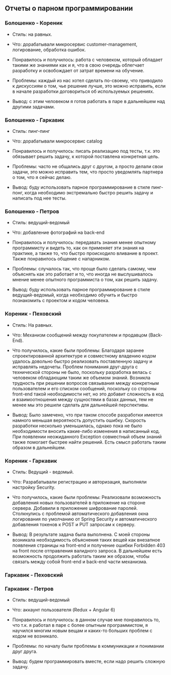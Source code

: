 ## Отчеты о парном программировании

### Болошенко - Кореник
- Стиль: на равных.

- Что: дорабатывали микросервис customer-management, логирование, обработка ошибок.

- Понравилось и получилось: работа с человеком, который обладает такими же знаниями как и я, 
что в свою очередь облегчает разработку и освобождает от затрат времени на обучение.

- Проблемы: каждый из нас хотел сделать по-своему, что приводило к дискуссиям о том, чье решение лучше, это можно исправить, если в начале разработки договориться об используемых решениях.
 
- Вывод: с этим человеком я готов работать в паре в дальнейшем над другими задачами. 

### Болошенко - Гаркавик
- Стиль: пинг-пинг

- Что: дорабатывали микросервис catalog 

- Понравилось и получилось: писать реализацию под тесты, т.к. это обязывает решить задачу, к которой поставлена конкретная цель.

- Проблемы: часто не общались друг с другом, а просто делали свои задачи, это можно исправить тем, что просто уведомлять партнера о том, что я сейчас делаю.

- Вывод: буду использовать парное программирование в стиле пинг-понг, когда необходимо экстремально быстро решить задачу и написать под нее тесты. 

### Болошенко - Петров
- Стиль: ведущий-ведомый

- Что: добавление фотографий на back-end

- Понравилось и получилось: передавать знания менее опытному программисту и видеть то, как он применяет эти знания на практике, а также то, что быстро происходило вливание в проект. Также понравилось общение с напарником.

- Проблемы: случалось так, что проще было сделать самому, чем объяснять как это работает и то, что иногда не выслушивалось мнение менее опытного программиста о том, как решить задачу.

- Вывод: буду использовать парное программирование в стиле ведущий-ведомый, когда необходимо обучить и быстро познакомить с проектом и кодом человека. 

### Кореник - Пеховский
- Стиль: На равных.

- Что: Механизм сообщений между покупателем и продавцом (Back-End).

- Что получилось, какие были проблемы: Благодаря заранее спроектированной архитектуре 
и совместному владению кодом удалось довольно быстро реализовать поставленную задачу и исправлять недочеты.
Проблем понимания друг-друга с технической стороны не было, поскольку разработка велась с человеком обладающим 
таким же объемом знаний. Возникла трудность при решении вопросов связывания между конкретным пользователем и его 
списком сообщений, поскольку со стороны front-end такой необходимости нет, но это добавит сложность в код и 
взаимоотношения между сущностями в базах данных, тем не менее мы это решили сделать для дальнейшей перспективы.

- Вывод: Было замечено, что при таком способе разработки имеется намного меньшая вероятность допустить ошибку. 
Скорость разработки несколько уменьшилась, однако пока не было необходимости вносить какие-либо изменения
 в написанный код. При появлении неожиданного Exception совместный объем знаний также помогает быстрее найти решений.
 Есть смысл работать таким образом в дальнейшем.


### Кореник - Гаркавик
- Стиль: Ведущий - ведомый.

- Что: Разрабатывали регистрацию и авторизация, выполняли настройку Security.

- Что получилось, какие были проблемы: Реализовали возможность добавления новых пользователей в приложение на стороне сервера. 
Добавили в приложение шифрование паролей. Столкнулись с проблемой автоматического добавления окна логирования по умолчанию
от Spring Security и автоматического добавления токенов к POST и PUT запросам к серверу. 

- Вывод: В результате задача была выполнена. С моей стороны возникала необходимость объяснения таких вещей как 
внезапное появления страницы на front-end и получение ошибки Forbidden 403 на front после отправления валидного запроса. В дальнейшем есть возможность продолжить работать таким же образом, чтобы связать между собой front-end и back-end части механизма. 

### Гаркавик - Пеховский


### Гаркавик - Петров
- Стиль: ведущий-ведомый

- Что: аккаунт пользователя (Redux + Angular 6)

- Понравилось и получилось: в данном случае мне понравилось то, что т.к. я работал в паре с более опытным программистом, я научился многим новым вещам и каких-то больших проблем с кодом не возникало.

- Проблемы: по началу были проблемы в коммуникации и понимании друг друга.

- Вывод: будем программировать вместе, если надо решить сложную задачу.
